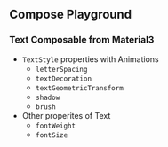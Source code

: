 ## Compose Playground
### Text Composable from Material3
- `TextStyle` properties with Animations
     - `letterSpacing`
     - `textDecoration`
     - `textGeometricTransform`
     - `shadow`
     - `brush`
- Other properites of Text
    - `fontWeight`
    - `fontSize`

